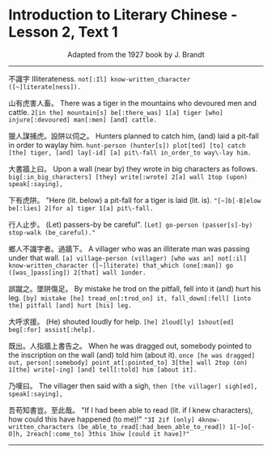 # Introduction to Literary Chinese - Lesson 2, Text 1

<center>Adapted from the 1927 book by J. Brandt</center>

---

不識字
Illiterateness.
`not[:Il] know-written_character ([~]literate[ness]).`

山有虎害人畜。
There was a tiger in the mountains who devoured men and cattle.
`2[in the] mountain[s] be[:there_was] 1[a] tiger [who] injure[:devoured] man[:men] [and] cattle.`

獵人謀捕虎。設阱以伺之。
Hunters planned to catch him, (and) laid a pit-fall in order to waylay him.
`hunt-person (hunter[s]) plot[ted] [to] catch [the] tiger, [and] lay[-id] [a] pit\-fall in_order_to way\-lay him.`

大書牆上曰。
Upon a wall (near by) they wrote in big characters as follows.
`big[:in_big_characters] [they] write[:wrote] 2[a] wall 1top (upon) speak[:saying],`

下有虎阱。
"Here (lit. below) a pit-fall for a tiger is laid (lit. is).
`"[~]b[-B]elow be[:lies] 2[for a] tiger 1[a] pit\-fall.`

行人止步。
(Let) passers-by be careful".
`[Let] go-person (passer[s]-by) stop-walk (be_careful)."`

鄉人不識字者。過牆下。
A villager who was an illiterate man was passing under that wall.
`[a] village-person (villager) [who was an] not[:il] know-written_character ([~]literate) that_which (one[:man]) go ([was_]pass[ing]) 2[that] wall 1under.`

誤蹴之。墜阱傷足。
By mistake he trod on the pitfall, fell into it (and) hurt his leg.
`[by] mistake [he] tread_on[:trod_on] it, fall_down[:fell] [into the] pitfall [and] hurt [his] leg.`

大呼求援。
(He) shouted loudly for help.
`[he] 2loud[ly] 1shout[ed] beg[:for] assist[:help].`

既出。人指牆上書告之。
When he was dragged out, somebody pointed to the inscription on the wall (and) told him (about it).
`once [he was dragged] out, person[:somebody] point_at[:pointed_to] 3[the] wall 2top (on) 1[the] write[-ing] [and] tell[:told] him [about it].`

乃嘆曰。
The villager then said with a sigh,
`then [the villager] sigh[ed], speak[:saying],`

吾苟知書豈。至此哉。
"If I had been able to read (lit. if I knew characters), how could this have happened (to me)!"
`"3I 2if [only] 4know-written_characters (be_able_to_read[:had_been_able_to_read]) 1[~]o[-O]h, 2reach[:come_to] 3this 1how [could it have]?"`

---
